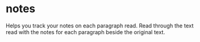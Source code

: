 # notes
Helps you track your notes on each paragraph read. Read through the text read with the notes for each paragraph beside the original text.
